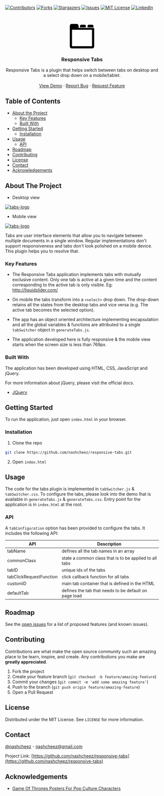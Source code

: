 [![Contributors][contributors-shield]][contributors-url]
[![Forks][forks-shield]][forks-url]
[![Stargazers][stars-shield]][stars-url]
[![Issues][issues-shield]][issues-url]
[![MIT License][license-shield]][license-url]
[![LinkedIn][linkedin-shield]][linkedin-url]

<!-- PROJECT LOGO -->
<br />
<p align="center">
  <a href="https://github.com/nashcheez/responsive-tabs">
    <img src="images/tabs-icon.png" alt="tabs-logo" width="80" height="80" />
  </a>

  <h3 align="center">Responsive Tabs</h3>

  <p align="center">
    Responsive Tabs is a plugin that helps switch between tabs on desktop and a select drop down on a mobile/tablet.
    <br />
    <br />
    <a href="https://nashcheez.github.io/responsive-tabs/" target="_blank">View Demo</a>
    ·
    <a href="https://github.com/nashcheez/responsive-tabs/issues">Report Bug</a>
    ·
    <a href="https://github.com/nashcheez/responsive-tabs/issues">Request Feature</a>
  </p>
</p>

<!-- TABLE OF CONTENTS -->

## Table of Contents

-   [About the Project](#about-the-project)
    -   [Key Features](#key-features)
    -   [Built With](#built-with)
-   [Getting Started](#getting-started)
    -   [Installation](#installation)
-   [Usage](#usage)
    -   [API](#api)
-   [Roadmap](#roadmap)
-   [Contributing](#contributing)
-   [License](#license)
-   [Contact](#contact)
-   [Acknowledgements](#acknowledgements)

<!-- ABOUT THE PROJECT -->

## About The Project

-   Desktop view

<a href="https://nashcheez.github.io/responsive-tabs/">
  <img src="https://user-images.githubusercontent.com/2913308/62655109-f7726d00-b97e-11e9-8378-ca0c7b58d654.png" alt="tabs-logo" width="600px" />
</a>

-   Mobile view

<a href="https://nashcheez.github.io/responsive-tabs/">
  <img src="https://user-images.githubusercontent.com/2913308/62656815-a9f7ff00-b982-11e9-93fc-45e4ec9457e6.png" alt="tabs-logo" width="410px" />
</a>

Tabs are user interface elements that allow you to navigate between multiple documents in a single window. Regular implementations don't support responsiveness and tabs don't look polished on a mobile device. This plugin helps you to resolve that.

### Key Features

-   The Responsive Tabs application implements tabs with mutually exclusive content. Only one tab is active at a given time and the content corresponding to the active tab is only visible. Eg: http://liquidslider.com/

-   On mobile the tabs transform into a `<select>` drop down. The drop-down retains all the states from the desktop tabs and vice versa (e.g. The active tab becomes the selected option).

*   The app has an object oriented architecture implementing encapsulation and all the global variables & functions are attributed to a single `tabSwitcher` object in `generateTabs.js`.

-   The application developed here is fully responsive & the mobile view starts when the screen size is less than 769px.

### Built With

The application has been developed using HTML, CSS, JavaScript and jQuery.

For more information about jQuery, please visit the official docs.

-   [JQuery](https://jquery.com)

<!-- GETTING STARTED -->

## Getting Started

To run the application, just open `index.html` in your browser.

### Installation

1. Clone the repo

```sh
git clone https://github.com/nashcheez/responsive-tabs.git
```

2. Open `index.html`
    <!-- USAGE EXAMPLES -->

## Usage

The code for the tabs plugin is implemented in `tabSwitcher.js` & `tabSwitcher.css`. To configure the tabs, please look into the demo Ihat is available in `generateTabs.js` & `generateTabs.css`. Entry point for the application is in `index.html` at the root.

### API

A `tabConfiguration` option has been provided to configure the tabs. It includes the following API:

| API                     | Description                                            |
| ----------------------- | ------------------------------------------------------ |
| tabName                 | defines all the tab names in an array                  |
| commonClass             | state a common class that is to be applied to all tabs |
| tabID                   | unique ids of the tabs                                 |
| tabClickRequestFunction | click callback function for all tabs                   |
| customID                | main tab container that is defined in the HTML         |
| defaultTab              | defines the tab that needs to be default on page load  |

<!-- ROADMAP -->

## Roadmap

See the [open issues](https://github.com/nashcheez/responsive-tabs/issues) for a list of proposed features (and known issues).

<!-- CONTRIBUTING -->

## Contributing

Contributions are what make the open source community such an amazing place to be learn, inspire, and create. Any contributions you make are **greatly appreciated**.

1. Fork the project
2. Create your feature branch (`git checkout -b feature/amazing-feature`)
3. Commit your changes (`git commit -m 'add some amazing feature'`)
4. Push to the branch (`git push origin feature/amazing-feature`)
5. Open a Pull Request

<!-- LICENSE -->

## License

Distributed under the MIT License. See `LICENSE` for more information.

<!-- CONTACT -->

## Contact

[@nashcheez](https://twitter.com/nashcheez) - nashcheez@gmail.com

Project Link: [https://github.com/nashcheez/responsive-tabs](https://github.com/nashcheez/responsive-tabs)

<!-- ACKNOWLEDGEMENTS -->

## Acknowledgements

-   [Game Of Thrones Posters For Pop Culture Characters](https://9gag.com/gag/aEzgVj9)

<!-- MARKDOWN LINKS & IMAGES -->
<!-- https://www.markdownguide.org/basic-syntax/#reference-style-links -->

[contributors-shield]: https://img.shields.io/github/contributors/nashcheez/responsive-tabs.svg?style=flat-square
[contributors-url]: https://github.com/nashcheez/responsive-tabs/graphs/contributors
[forks-shield]: https://img.shields.io/github/forks/nashcheez/responsive-tabs.svg?style=flat-square
[forks-url]: https://github.com/nashcheez/responsive-tabs/network/members
[stars-shield]: https://img.shields.io/github/stars/nashcheez/responsive-tabs.svg?style=flat-square
[stars-url]: https://github.com/nashcheez/responsive-tabs/stargazers
[issues-shield]: https://img.shields.io/github/issues/nashcheez/responsive-tabs.svg?style=flat-square
[issues-url]: https://github.com/nashcheez/responsive-tabs/issues
[license-shield]: https://img.shields.io/github/license/nashcheez/responsive-tabs.svg?style=flat-square
[license-url]: https://github.com/nashcheez/responsive-tabs/blob/master/LICENSE
[linkedin-shield]: https://img.shields.io/badge/-LinkedIn-blue.svg?style=flat-square&logo=linkedin&colorB=0077b5
[linkedin-url]: https://linkedin.com/in/nashcheez

